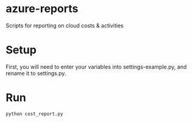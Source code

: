 # azure-reports
Scripts for reporting on cloud costs &amp; activities

# Setup
First, you will need to enter your variables into settings-example.py, and rename it to settings.py.


# Run
```bash
python cost_report.py
```

